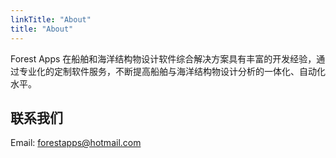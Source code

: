 ```yaml
---
linkTitle: "About"
title: "About"
---
```


Forest Apps 在船舶和海洋结构物设计软件综合解决方案具有丰富的开发经验，通过专业化的定制软件服务，不断提高船舶与海洋结构物设计分析的一体化、自动化水平。

## 联系我们

Email: [forestapps@hotmail.com](mailto:forestapps@hotmail.com)
